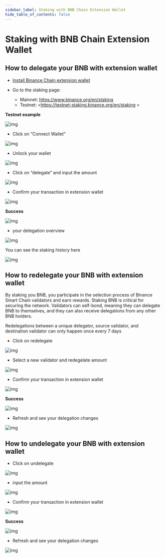 ```yaml
---
sidebar_label: Staking with BNB Chain Extension Wallet
hide_table_of_contents: false
---
```


# Staking with BNB Chain Extension Wallet

## How to delegate your BNB with extension wallet

- [Install Binance Chain extension wallet](binance.md)
- Go to the staking page:

    - Mainnet: <https://www.binance.org/en/staking>
    - Testnet: <https://testnet-staking.binance.org/en/staking >

**Testnet example**

![img](https://lh3.googleusercontent.com/62tAplbV-lv5Hy5-lrUEvkLk29GT_LPpsRmOq-tR5az_1KwVkdLjG__Oxoe2skKSjqkDA7TqGgq1YlPDkXEFiejiD_mSyhLUiyD8O4CCH9nBztTu2ctetdHfXZH85b6Ge9kHEV2Q)

- Click on “Connect Wallet”

![img](https://lh6.googleusercontent.com/4o4Aj53r-LincYLkStkIXTi-wTHuAj4BKkS-Yt7pWokTEfiFtjstvMFHt4yiTr5WrNwsqfUFdhWhsnUDCv11UpogqHo08vd41-o7bcFRLSOlsdGmJmLhdfqNHK6Pge4IToISwU-R)

- Unlock your wallet

![img](https://lh4.googleusercontent.com/rCFd8jPzCspJDYEKO02JvZTVhNPWL1UGZIENnhIJ9_7h-8UXp20PhGxg2xzwNmRKQiFRLnrmMVaTDd1dYAmVk1b2WVG9DBnsuFFYOlpI-xCeZhtObAfgjzVUlmqQ43BWCyPKhwjl)

- Click on “delegate” and input the amount

![img](https://lh4.googleusercontent.com/-mfR40ZPqZ3yih90oXNee4DULAnbV1l3ZWbkGgqgi07tdXDcCFR_5eA5PY23vW_GqO0sXlkwTr_laljPl11COpX0hB4KBA6_dHgGGUqe8y2YxYNECcKZvc75GdW9WlaFJf4zx776)

- Confirm your transaction in extension wallet

![img](https://lh5.googleusercontent.com/U_ji1L_LgRaxKmRHFvvUwtiOb7SXqTZ6GrMiqvK2gR_aS21bVTqgTHp2aF207pKxfZaYd38QFvRau20n8zbd_MZ1_6ktWEoXYbRrf6vSUdp2W1yWfwqWFqbhjvrbGiX1YRMzJj7b)

**Success**

![img](https://lh5.googleusercontent.com/avie7-_5sa8jnI8XdFa1EytOMB9pZVULKQntno3hk3w3MuWJtwE9WNYayKTA0W7mymtJLG5mKZFk42TvUyGa_qSAi5rIH88LL2riKln35loCEHl3ntaqZEspWwUMbOgPdZbhOSp6)

-  your delegation overview

![img](https://lh4.googleusercontent.com/m8hyetwRYQS-HLcubdSkuhjAAFDyWQptswGJKUWaAwcK-m1yVblM-5pXL599ogLJ1DjkKUo75WOzt6JUDxrnUNwNANDa1ZpuyHxlDxRg7enDF8jkhF70SkWeAPq6hAARAcphlaKw)

You can see the staking history here

![img](https://lh5.googleusercontent.com/P3TMkfcn75wK5-DUQNcxl9XGRPhSYFZR561Ov6ko3jH_gnTImh561tYk0keFORWCET28LxhnnU2iChX2CzZd1a0R4tH4_GMKziRpsZWRtHhZeFmi5MF-WE9g0XcWkzLHSxwQggVu)

## How to redelegate your BNB with extension wallet

By staking you BNB, you participate in the selection process of Binance Smart Chain validators and earn rewards. Staking BNB is critical for securing the network. Validators can self-bond, meaning they can delegate BNB to themselves, and they can also receive delegations from any other BNB holders.

Redelegations between a unique delegator, source validator, and destination validator can only happen once every 7 days

- Click on redelegate

![img](https://lh3.googleusercontent.com/mgnbGGdmvIfMyj5_cWTwOtaN-8uQn8t7hBaP5cZ297MH6-KE-v_pWRNl-sGjecPRp-K7eoKa4BvEFLYBvOxoPlO9Weq6RDijN2xvGC6-VhS8poycBwkOSOKGjtmw0jj-S1NdWsB-)

- Select a new validator and redegelate amount

![img](https://lh4.googleusercontent.com/sQ23rDrcUIccCmjwHp0jgHRqgkJwm_nkPH2cvHiL5guqj3Xk-1VfPxbM_Okx_zCrJswFoaWq03fwFh0ATLKvEvVM-OmgVheFCNHbrK9Plw4tmilNO7UFSLYVBUjExSyrskiuNsPs)

- Confirm your transaction in extension wallet

![img](https://lh6.googleusercontent.com/fSkKxBxzsGcbnKrflFG-mEysjAVV7a4MqbImMKQgN6jgEbvcOLoMET5nWK7rUEEev-9iNTPeqqQb-Vxgk3wXB9WFkA4OHtIkz9VI5mBPmAXxAiIkTYZgs2bTgib-kmnlWeSK0ZpH)

**Success**

![img](https://lh5.googleusercontent.com/SyWHb2uqlxzZcwCLULNTuSAunBTIYrbidK_JEu7xSwmAIFViv8rScXp6ogoJKWPmduqKcOuM_ypt1RPtzgG0L9fIqoEHvtREuVSrYNTRTHuJmIWoz_qJU9O4HppOZ3DmxkRG6gqr)


- Refresh and see your delegation changes

![img](https://lh6.googleusercontent.com/O1FC9Fas2TSwootvC7HoJKR2O6dOLpxsKtf9px-k7DLlsZHNWuyJ_fQkvWEvtRQQNBxbP5iKN1EHbbj1SD3RQXYeh_vFYzlISAfBkErbvDmTU_hprGw3dTamm9Pmfzr84Kh7A3hm)

## How to undelegate your BNB with extension wallet

- Click on undelegate

![img](https://lh6.googleusercontent.com/FsvTIitDmIut49wYjPr6-gKRrQSx__IBKE7Ga74Uk1SPdH1WmuPFA50WLdsUmd8B78V9kemXA91F01rocBD53M0whofHnkMVE4bkydOdu8-ooGiNS9UlkN1Dv-KZnbcu_imph6_6)

- input the amount

![img](https://lh3.googleusercontent.com/dMuio1mZQGq4AmKKR-GPLYkBFLl3U2F4G-Ddm8qKKAdD682LjIMI97rCzx-GFd4pxMcsVvCwszUXUbxnO-txr3bmHd3EcqL1Qw-mqMG61S0Tj49VA7toQmyd8rDqPqYo24kK2mow)

- Confirm your transaction in extension wallet

![img](https://lh6.googleusercontent.com/2BBgV-Em4WudnNIeYPHGqxNSYKL0W-jW6-MFZ0L4sC7xl7TVSIccV6lslr6uJrnP28W9D7O9Qkr5MUhLp48aew1-tI-pD8gW_1aorPr7BX8l9v75zd9KaXWV1U3bzwjN4yyxAA0o)


**Success**

![img](https://lh3.googleusercontent.com/KneZHA6Hkm1SudGWIR-7Vl8F5N2tlj7QTQ5-f-Twyn79RgsoFPhBBIkwrVl5OLOYbbRSYXQ4gguJUqlczSiW7qGarqN-Kag6NyC7eD3P8-2QCOX6f0YGDJrWQnDRDOw0ElkCkAgM)

- Refresh and see your delegation changes

![img](https://lh5.googleusercontent.com/EoteDGogJ7oGrTsixAXmc8aPxBivv_aODogbaKoSfAFVZEJJPeGFR0NJowM5f7U7plYWYN4sQ-mw-5U_6qLh3-7IiY88KWNNqCbX-BHmabyTUXefIrM30AjwAwDngKRsgJTb4EN1)